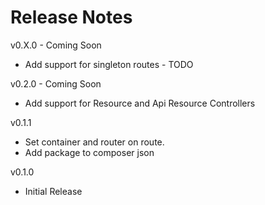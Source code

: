 # Release Notes

v0.X.0 - Coming Soon
- Add support for singleton routes - TODO

v0.2.0 - Coming Soon
- Add support for Resource and Api Resource Controllers

v0.1.1
- Set container and router on route. 
- Add package to composer json

v0.1.0
- Initial Release

